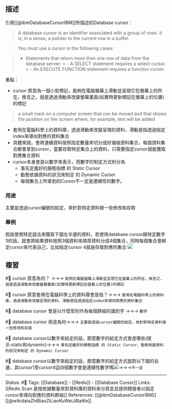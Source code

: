 
## 描述
引用[[@ibmDatabaseCursorIBM]]所描述的Database cursor：
> A database cursor is an identifier associated with a group of rows. It is, in a sense, a pointer to the current row in a buffer.

> You must use a cursor in the following cases: 

> -   Statements that return more than one row of data from the database server:
	>    -   A SELECT statement requires a select cursor.
	>    -   An EXECUTE FUNCTION statement requires a function cursor.

重點：
- cursor 原意為一個小型標記，能夠在電腦螢幕上滑動並呈現它在螢幕上的所在，換言之，就是透過滑動來改變螢幕畫面(如實時更新標記在螢幕上的位置)的標記
> a small mark on a computer screen that can be moved and that shows the position on the screen where, for example, text will be added

- 套用在電腦科學上的資料庫，透過滑動來改變呈現的資料，滑動是指透過指定index來導向對應的資料集合
- 具體來說，會將連續資料按照指定數量來切分成好幾組資料集合，每個資料集合都會拿到cursor，當要存取特定集合上的資料，只需要指定cursor就能獲取對應集合資料
- cursor本身會是以數字來表示，而數字的制定方式則分為
	- 事先定義好的靜態指標 的 Static Cursor
	- 動態依據資料的狀況來制定 的 Dynamic Cursor
	- 每個集合上所拿到的Cursor不一定是連續性的數字。

### 用途
主要是透過cursor編號的給定，來針對特定資料做一些修改和存取

### 舉例
假設使用特定語法來獲取下圖左半邊的資料，若使用database cursor跟特定數字3的話，就會將結果資料按照3個資料來將原資料分成4個集合，同時每個集合會綁定cursor來代表自己，比如指定cursor 4就是存取對應的集合 
![](https://res.cloudinary.com/dqfxgtyoi/image/upload/v1654340797/blog/database/database%20cursor/database-cursor-diagram_txvrxc.png)


## 複習
#🧠  cursor 原意為何？ ->->-> `能夠在電腦螢幕上滑動並呈現它在螢幕上的所在，換言之，就是透過滑動來改變螢幕畫面(如實時更新標記在螢幕上的位置)的標記`
<!--SR:!2022-06-08,3,250-->

#🧠 cursor 原意套用在電腦科學上的資料庫會是指？->->-> `套用在電腦科學上的資料庫，透過滑動來改變呈現的資料，滑動是指透過指定index來導向對應的資料集合`


#🧠 database cursor 會是以什麼型別作為每個群組的識別字 ->->-> `數字`
<!--SR:!2022-06-08,3,250-->

#🧠 database cursor 用途為何->->-> `主要是透過cursor編號的給定，來針對特定資料做一些修改和存取`
<!--SR:!2022-06-08,3,250-->

#🧠 database cursor以數字來給定的話，那麼數字的給定方式會是哪些(提示:static和dynamic)->->-> `事先定義好的靜態指標 的 Static Cursor、動態依據資料的狀況來制定 的 Dynamic Cursor`
<!--SR:!2022-06-08,3,250-->


#🧠 database cursor以數字來給定的話，那麼數字的給定方式面對以下圖的右邊，其cursor1至cursor4這四個數字會是連續性數字嗎![](https://res.cloudinary.com/dqfxgtyoi/image/upload/v1654340797/blog/database/database%20cursor/database-cursor-diagram_txvrxc.png)->->->`不一定`
<!--SR:!2022-06-08,3,250-->

---
Status: #🌱 
Tags:
[[Database]] - [[Redis]] - [[Database Cursor]]
Links:
[[Redis Scan 是按依據數量來對資料庫的資料來分頁並且提供開發者以指定cursor來導向對應的資料群組]]
References:
[[@ibmDatabaseCursorIBM]]
[[@wikidataZhiBiaoZiLiaoKuWeiJiBaiKe]]
